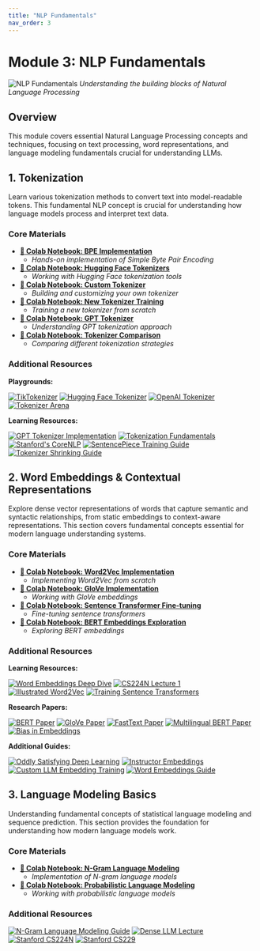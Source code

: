 ```yaml
---
title: "NLP Fundamentals"
nav_order: 3
---
```


# Module 3: NLP Fundamentals

![NLP Fundamentals](image_url)
*Understanding the building blocks of Natural Language Processing*

## Overview
This module covers essential Natural Language Processing concepts and techniques, focusing on text processing, word representations, and language modeling fundamentals crucial for understanding LLMs.

## 1. Tokenization
Learn various tokenization methods to convert text into model-readable tokens. This fundamental NLP concept is crucial for understanding how language models process and interpret text data.

### Core Materials
- **[📘 Colab Notebook: BPE Implementation](https://colab.research.google.com/drive/1RwrtINbHTPBSRIoW8Zn9BRabxXguRRf0?usp=sharing)**
  - *Hands-on implementation of Simple Byte Pair Encoding*
- **[📘 Colab Notebook: Hugging Face Tokenizers](https://colab.research.google.com/drive/1mcFgQ9PX1TFyEAsFOnoS1ozeSz3vM6A1?usp=sharing)**
  - *Working with Hugging Face tokenization tools*
- **[📘 Colab Notebook: Custom Tokenizer](https://colab.research.google.com/drive/1uYFoxwCKwshkchBgQ4y4z9cDfKRlwZ-e?usp=sharing)**
  - *Building and customizing your own tokenizer*
- **[📘 Colab Notebook: New Tokenizer Training](https://colab.research.google.com/drive/1452WFn66MZzYylTNcL6hV5Zd45sskzs7?usp=sharing)**
  - *Training a new tokenizer from scratch*
- **[📘 Colab Notebook: GPT Tokenizer](https://colab.research.google.com/drive/1y0KnCFZvGVf_odSfcNAws6kcDD7HsI0L?usp=sharing)**
  - *Understanding GPT tokenization approach*
- **[📘 Colab Notebook: Tokenizer Comparison](https://colab.research.google.com/drive/1wVSCBGFm7KjJy-KugYGYETpncWsPgx5N?usp=sharing)**
  - *Comparing different tokenization strategies*

### Additional Resources
**Playgrounds:**

[![TikTokenizer](https://badgen.net/badge/Playground/TikTokenizer/blue)](https://tiktokenizer.vercel.app/)
[![Hugging Face Tokenizer](https://badgen.net/badge/Playground/HF%20Tokenizer/blue)](https://huggingface.co/spaces/Xenova/the-tokenizer-playground)
[![OpenAI Tokenizer](https://badgen.net/badge/Playground/OpenAI%20Tokenizer/blue)](https://platform.openai.com/tokenizer)
[![Tokenizer Arena](https://badgen.net/badge/Playground/Tokenizer%20Arena/blue)](https://huggingface.co/spaces/Cognitive-Lab/Tokenizer_Arena)

**Learning Resources:**

[![GPT Tokenizer Implementation](https://badgen.net/badge/Video/GPT-2%20Implementation%20from%20Scratch/red)](https://www.youtube.com/watch?v=zduSFxRajkE&t=4341s)
[![Tokenization Fundamentals](https://badgen.net/badge/Course/Tokenization%20Fundamentals/orange)](https://huggingface.co/learn/nlp-course/chapter2/4)
[![Stanford's CoreNLP](https://badgen.net/badge/Course/Stanford%20CS224N%20Subword%20Models/orange)](https://stanfordnlp.github.io/CoreNLP/tokenize.html)
[![SentencePiece Training Guide](https://badgen.net/badge/Docs/SentencePiece%20Training%20Guide/green)](https://github.com/google/sentencepiece#train-sentencepiece-model)
[![Tokenizer Shrinking Guide](https://badgen.net/badge/Guide/Tokenizer%20Shrinking%20Techniques/blue)](https://github.com/stas00/ml-engineering/blob/master/transformers/make-tiny-models.md)

## 2. Word Embeddings & Contextual Representations
Explore dense vector representations of words that capture semantic and syntactic relationships, from static embeddings to context-aware representations. This section covers fundamental concepts essential for modern language understanding systems.

### Core Materials
- **[📘 Colab Notebook: Word2Vec Implementation](https://colab.research.google.com/drive/yournotebooklink3)**
  - *Implementing Word2Vec from scratch*
- **[📘 Colab Notebook: GloVe Implementation](https://colab.research.google.com/drive/yournotebooklink4)**
  - *Working with GloVe embeddings*
- **[📘 Colab Notebook: Sentence Transformer Fine-tuning](https://colab.research.google.com/drive/yournotebooklink_sentence_transformers)**
  - *Fine-tuning sentence transformers*
- **[📘 Colab Notebook: BERT Embeddings Exploration](https://colab.research.google.com/drive/yournotebooklink_bert_exploration)**
  - *Exploring BERT embeddings*

### Additional Resources
**Learning Resources:**

[![Word Embeddings Deep Dive](https://badgen.net/badge/Blog/Word%20Embeddings%20Deep%20Dive/pink)](https://lilianweng.github.io/posts/2017-10-15-word-embedding/)
[![CS224N Lecture 1](https://badgen.net/badge/Video/CS224N%20Lecture%201%20-%20Intro%20&%20Word%20Vectors/red)](https://www.youtube.com/watch?v=rmVRLeJRkl4)
[![Illustrated Word2Vec](https://badgen.net/badge/Blog/Illustrated%20Word2Vec/pink)](https://jalammar.github.io/illustrated-word2vec/)
[![Training Sentence Transformers](https://badgen.net/badge/Blog/Training%20Sentence%20Transformers/pink)](https://huggingface.co/blog/train-sentence-transformers)

**Research Papers:**

[![BERT Paper](https://badgen.net/badge/Paper/BERT%20Paper/purple)](https://arxiv.org/abs/2204.03503)
[![GloVe Paper](https://badgen.net/badge/Paper/GloVe%20Paper/purple)](https://www.semanticscholar.org/paper/67b692bbfd29c5a30cfd1046efd5f85eecd1ea86)
[![FastText Paper](https://badgen.net/badge/Paper/FastText%20Paper/purple)](https://www.semanticscholar.org/paper/d23e59abcae6ba653ba45dcc0ef975438890a3a4)
[![Multilingual BERT Paper](https://badgen.net/badge/Paper/Multilingual%20BERT%20Paper/purple)](https://www.semanticscholar.org/paper/0b0bc70b48aebe608d53a955990cb08f73de5a7d)
[![Bias in Embeddings](https://badgen.net/badge/Paper/Bias%20in%20Contextualized%20Embeddings/purple)](https://www.semanticscholar.org/paper/5ea2104a039921633f75a9f4b986b515ddbe96d7)

**Additional Guides:**

[![Oddly Satisfying Deep Learning](https://badgen.net/badge/Book/Oddly%20Satisfying%20Deep%20Learning/blue)](https://pythonandml.github.io/dlbook/content/word_embeddings/traditional_word_embeddings.html)
[![Instructor Embeddings](https://badgen.net/badge/Guide/Instructor%20Embeddings/blue)](https://huggingface.co/hkunlp/instructor-large)
[![Custom LLM Embedding Training](https://badgen.net/badge/Tutorial/Custom%20LLM%20Embedding%20Training/blue)](https://dagshub.com/blog/how-to-train-a-custom-llm-embedding-model/)
[![Word Embeddings Guide](https://badgen.net/badge/Guide/Word%20Embeddings%20Guide/blue)](https://www.turing.com/kb/guide-on-word-embeddings-in-nlp)

## 3. Language Modeling Basics
Understanding fundamental concepts of statistical language modeling and sequence prediction. This section provides the foundation for understanding how modern language models work.

### Core Materials
- **[📘 Colab Notebook: N-Gram Language Modeling](https://colab.research.google.com/drive/yournotebooklink5)**
  - *Implementation of N-gram language models*
- **[📘 Colab Notebook: Probabilistic Language Modeling](https://colab.research.google.com/drive/yournotebooklink6)**
  - *Working with probabilistic language models*

### Additional Resources
[![N-Gram Language Modeling Guide](https://badgen.net/badge/Tutorial/N-Gram%20Language%20Modeling%20Guide/blue)](https://www.geeksforgeeks.org/n-gram-language-modeling/)
[![Dense LLM Lecture](https://badgen.net/badge/Video/Dense%20LLM%20Lecture/red)](https://youtu.be/9vM4p9NN0Ts)
[![Stanford CS224N](https://badgen.net/badge/Course/Stanford%20CS224N/orange)](https://web.stanford.edu/class/cs224n/)
[![Stanford CS229](https://badgen.net/badge/Course/Stanford%20CS229/orange)](https://cs229.stanford.edu/)